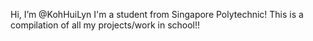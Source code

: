 Hi, I’m @KohHuiLyn
I'm a student from Singapore Polytechnic!
This is a compilation of all my projects/work in school!!

<!---
KohHuiLyn/KohHuiLyn is a ✨ special ✨ repository because its `README.md` (this file) appears on your GitHub profile.
You can click the Preview link to take a look at your changes.
--->
